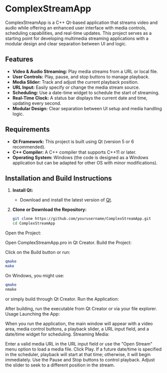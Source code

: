 # ComplexStreamApp

ComplexStreamApp is a C++ Qt-based application that streams video and audio while offering an enhanced user interface with media controls, scheduling capabilities, and real-time updates. This project serves as a starting point for developing multimedia streaming applications with a modular design and clear separation between UI and logic.

## Features

- **Video & Audio Streaming:** Play media streams from a URL or local file.
- **User Controls:** Play, pause, and stop buttons to manage playback.
- **Media Slider:** Track and adjust the current playback position.
- **URL Input:** Easily specify or change the media stream source.
- **Scheduling:** Use a date-time widget to schedule the start of streaming.
- **Real-Time Clock:** A status bar displays the current date and time, updating every second.
- **Modular Design:** Clear separation between UI setup and media handling logic.

## Requirements

- **Qt Framework:** This project is built using Qt (version 5 or 6 recommended).
- **C++ Compiler:** A C++ compiler that supports C++11 or later.
- **Operating System:** Windows (the code is designed as a Windows application but can be adapted for other OS with minor modifications).

## Installation and Build Instructions

1. **Install Qt:**
   - Download and install the latest version of [Qt](https://www.qt.io/download).

2. **Clone or Download the Repository:**
   ```bash
   git clone https://github.com/yourusername/ComplexStreamApp.git
   cd ComplexStreamApp
   ```
Open the Project:

Open ComplexStreamApp.pro in Qt Creator.
Build the Project:

Click on the Build button or run:

```bash
qmake
make
```


On Windows, you might use:


```bash
qmake
nmake
```
or simply build through Qt Creator.
Run the Application:

After building, run the executable from Qt Creator or via your file explorer.
Usage
Launching the App:

When you run the application, the main window will appear with a video area, media control buttons, a playback slider, a URL input field, and a date/time widget for scheduling.
Streaming Media:

Enter a valid media URL in the URL input field or use the "Open Stream" menu option to load a media file.
Click Play. If a future date/time is specified in the scheduler, playback will start at that time; otherwise, it will begin immediately.
Use the Pause and Stop buttons to control playback.
Adjust the slider to seek to a different position in the stream.
